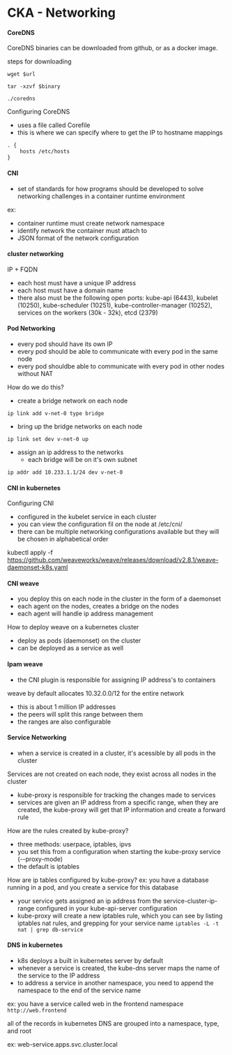 # CKA - Networking 

#### CoreDNS

CoreDNS binaries can be downloaded from github, or as a docker image. 

steps for downloading

``` wget $url ``` 

``` tar -xzvf $binary ``` 

``` ./coredns ``` 

Configuring CoreDNS 
- uses a file called Corefile 
- this is where we can specify where to get the IP to hostname mappings 

```
. { 
    hosts /etc/hosts
}
```

#### CNI 
- set of standards for how programs should be developed to solve networking challenges in a container runtime environment

ex:
- container runtime must create network namespace
- identify network the container must attach to
- JSON format of the network configuration


#### cluster networking 

IP + FQDN 
- each host must have a unique IP address
- each host must have a domain name 
- there also must be the following open ports: kube-api (6443), kubelet (10250), kube-scheduler (10251), kube-controller-manager (10252), services on the workers (30k - 32k), etcd (2379)


#### Pod Networking

- every pod should have its own IP 
- every pod should be able to communicate with every pod in the same node
- every pod shouldbe able to communicate with every pod in other nodes without NAT

How do we do this?

- create a bridge network on each node 

``` ip link add v-net-0 type bridge ``` 

- bring up the bridge networks on each node 

``` ip link set dev v-net-0 up ``` 

- assign an ip address to the networks 
    - each bridge will be on it's own subnet

``` ip addr add 10.233.1.1/24 dev v-net-0 ``` 

#### CNI in kubernetes 

Configuring CNI 
- configured in the kubelet service in each cluster 
- you can view the configuration fil on the node at /etc/cni/
- there can be multiple networking configurations available but they will be chosen in alphabetical order

kubectl apply -f https://github.com/weaveworks/weave/releases/download/v2.8.1/weave-daemonset-k8s.yaml


#### CNI weave 
- you deploy this on each node in the cluster in the form of a daemonset
- each agent on the nodes, creates a bridge on the nodes 
- each agent will handle ip address management

How to deploy weave on a kubernetes cluster
- deploy as pods (daemonset) on the cluster 
- can be deployed as a service as well

#### Ipam weave
- the CNI plugin is responsible for assigning IP address's to containers

weave by default allocates 10.32.0.0/12 for the entire network 
- this is about 1 million IP addresses 
- the peers will split this range between them
- the ranges are also configurable 


#### Service Networking 
- when a service is created in a cluster, it's acessible by all pods in the cluster

Services are not created on each node, they exist across all nodes in the cluster
- kube-proxy is responsible for tracking the changes made to services
- services are given an IP address from a specific range, when they are created, the kube-proxy will get that IP information and create a forward rule 

How are the rules created by kube-proxy?
- three methods: userpace, iptables, ipvs
- you set this from a configuration when starting the kube-proxy service (--proxy-mode)
- the default is iptables

How are ip tables configured by kube-proxy?  ex: you have a database running in a pod, and you create a service for this database
- your service gets assigned an ip address from the service-cluster-ip-range configured in your kube-api-server configuration
- kube-proxy will create a new iptables rule, which you can see by listing iptables nat rules, and grepping for your service name ``` iptables -L -t nat | grep db-service ```

#### DNS in kubernetes
- k8s deploys a built in kubernetes server by default 
- whenever a service is created, the kube-dns server maps the name of the service to the IP address
- to address a service in another namespace, you need to append the namespace to the end of the service name 

ex: you have a service called web in the frontend namespace ``` http://web.frontend ```

all of the records in kubernetes DNS are grouped into a namespace, type, and root 

ex: web-service.apps.svc.cluster.local